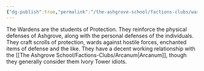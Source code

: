 ```yaml
---
{"dg-publish":true,"permalink":"/the-ashgrove-school/factions-clubs/wardens/"}
---
```


The Wardens are the students of Protection. They reinforce the physical defenses of Ashgrove, along with the personal defenses of the individuals. They craft scrolls of protection, wards against hostile forces, enchanted items of defense and the like. They have a decent working relationship with the [[The Ashgrove School/Factions-Clubs/Arcanum\|Arcanum]], though they generally consider them Ivory Tower idiots.
